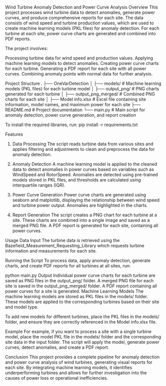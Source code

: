 Wind Turbine Anomaly Detection and Power Curve Analysis
Overview
This project processes wind turbine data to detect anomalies, generate power curves, and produce comprehensive reports for each site. The data consists of wind speed and turbine production values, which are used to create machine learning models (PKL files) for anomaly detection. For each turbine at each site, power curve charts are generated and combined into PDF reports.

The project involves:

Processing turbine data for wind speed and production values.
Applying machine learning models to detect anomalies.
Creating power curve charts for each turbine.
Generating a PDF report for each site with all power curves.
Combining anomaly points with normal data for further analysis.

Project Structure
.
├── OneVarDetection
│   ├── models/                 # Machine learning models (PKL files) for each turbine model
│   ├── output_png/             # PNG charts generated for each turbine
│   ├── output_png_merged/      # Combined PNG charts for each site
│   ├── Model info.xlsx         # Excel file containing site information, model names, and maximum power for each site
├── README.md                   # Project documentation
└── main.py                     # Main script for anomaly detection, power curve generation, and report creation


To install the required libraries, run:
pip install -r requirements.txt


Features
1. Data Processing
The script reads turbine data from various sites and applies filtering and adjustments to clean and preprocess the data for anomaly detection.

2. Anomaly Detection
A machine learning model is applied to the cleaned data to detect anomalies in power curves based on variables such as WindSpeed and RotorSpeed. Anomalies are detected using pre-trained models stored in PKL files, and thresholds are calculated using interquartile ranges (IQR).

3. Power Curve Generation
Power curve charts are generated using seaborn and matplotlib, displaying the relationship between wind speed and turbine power output. Anomalies are highlighted in the charts.

4. Report Generation
The script creates a PNG chart for each turbine at a site. These charts are combined into a single image and saved as a merged PNG file. A PDF report is generated for each site, containing all power curves.

Usage
Data Input
The turbine data is retrieved using the Bazefield_Measurement_Requesting_Library which requests turbine information and measurements for each site.

Running the Script
To process data, apply anomaly detection, generate charts, and create PDF reports for all turbines at all sites, run:


python main.py
Output
Individual power curve charts for each turbine are saved as PNG files in the output_png/ folder.
A merged PNG file for each site is saved in the output_png_merged/ folder.
A PDF report containing all power curves for a site is generated.
Machine Learning Models
The machine learning models are stored as PKL files in the models/ folder. These models are applied to the corresponding turbines based on their site and model type.

To add new models for different turbines, place the PKL files in the models/ folder, and ensure they are correctly referenced in the Model info.xlsx file.

Example
For example, if you want to process a site with a single turbine model, place the model PKL file in the models/ folder and the corresponding site data in the input folder. The script will apply the model, generate power curves, detect anomalies, and create a PDF report.

Conclusion
This project provides a complete pipeline for anomaly detection and power curve analysis of wind turbines, generating visual reports for each site. By integrating machine learning models, it identifies underperforming turbines and allows for further investigation into the causes of power loss or operational inefficiencies.
